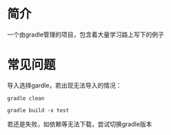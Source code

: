 # 简介
一个由gradle管理的项目，包含着大量学习路上写下的例子

# 常见问题
导入选择gardle，若出现无法导入的情况：
```
gradle clean
```
```
gradle build -x test
```

若还是失败，如依赖等无法下载，尝试切换gradle版本
